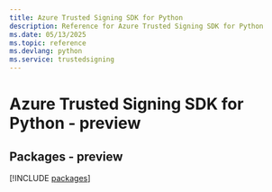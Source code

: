 ```yaml
---
title: Azure Trusted Signing SDK for Python
description: Reference for Azure Trusted Signing SDK for Python
ms.date: 05/13/2025
ms.topic: reference
ms.devlang: python
ms.service: trustedsigning
---
```

# Azure Trusted Signing SDK for Python - preview
## Packages - preview
[!INCLUDE [packages](trusted-signing-index.md)]